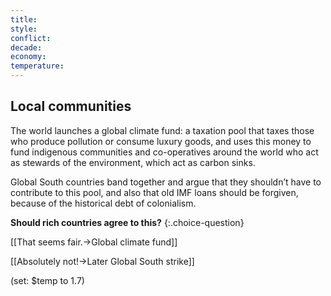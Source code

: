 ```yaml
---
title: 
style: 
conflict: 
decade: 
economy: 
temperature: 
---
```


## Local communities

The world launches a global climate fund: a taxation pool that taxes those who produce pollution or consume luxury goods, and uses this money to fund indigenous communities and co-operatives around the world who act as stewards of the environment, which act as carbon sinks.

Global South countries band together and argue that they shouldn’t have to contribute to this pool, and also that old IMF loans should be forgiven, because of the historical debt of colonialism.

**Should rich countries agree to this?**
{:.choice-question}

[[That seems fair.->Global climate fund]]

[[Absolutely not!->Later Global South strike]]

(set: $temp to 1.7)
